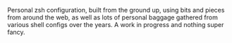 Personal zsh configuration, built from the ground up, using bits and
pieces from around the web, as well as lots of personal baggage gathered
from various shell configs over the years. A work in progress and
nothing super fancy.

